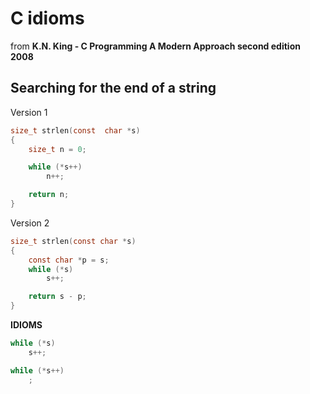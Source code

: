 # C idioms

from **K.N. King - C Programming A Modern Approach second edition 2008**

## Searching for the end of a string

Version 1

```c
size_t strlen(const  char *s)
{
    size_t n = 0;

    while (*s++)
        n++;

    return n;
}
```
Version 2

```c
size_t strlen(const char *s)
{
    const char *p = s;
    while (*s)
        s++;

    return s - p;
}
```

**IDIOMS**

```c
while (*s)
    s++;
```

```c
while (*s++)
    ;
```
